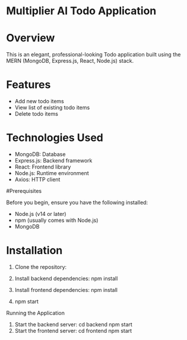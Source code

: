 # Multiplier AI Todo Application

# Overview

This is an elegant, professional-looking Todo application built using the MERN (MongoDB, Express.js, React, Node.js) stack.

# Features

- Add new todo items
- View list of existing todo items
- Delete todo items


# Technologies Used

- MongoDB: Database
- Express.js: Backend framework
- React: Frontend library
- Node.js: Runtime environment
- Axios: HTTP client

#Prerequisites

Before you begin, ensure you have the following installed:
- Node.js (v14 or later)
- npm (usually comes with Node.js)
- MongoDB

# Installation

1. Clone the repository:
2. Install backend dependencies:
npm install
3. Install frontend dependencies:
npm install

4. npm start


Running the Application
1. Start the backend server:
cd backend
npm start
2. Start the frontend server:
cd frontend
npm start